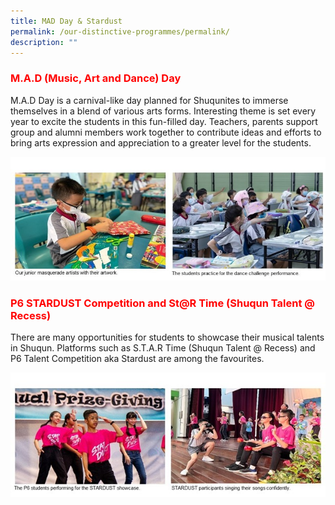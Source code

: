 ```yaml
---
title: MAD Day & Stardust
permalink: /our-distinctive-programmes/permalink/
description: ""
---
```

<h3><span style="color: #ff0000;"><strong>M.A.D (Music, Art and Dance) Day</strong></span></h3>
<p>M.A.D Day is a carnival-like day planned for Shuqunites to immerse themselves in a blend of various arts forms. Interesting theme is set every year to excite the students in this fun-filled day. Teachers, parents support group and alumni members work together to contribute ideas and efforts to bring arts expression and appreciation to a greater level for the students.</p>

![](/images/MAD%20Day.jpg)
<h3><span style="color: #ff0000;"><strong>P6 STARDUST Competition and St@R Time (Shuqun Talent @ Recess)</strong></span></h3>
<p>There are many opportunities for students to showcase their musical talents in Shuqun. Platforms such as S.T.A.R Time (Shuqun Talent @ Recess) and P6 Talent Competition aka Stardust are among the favourites.</p>

![](/images/Stardust.jpg)